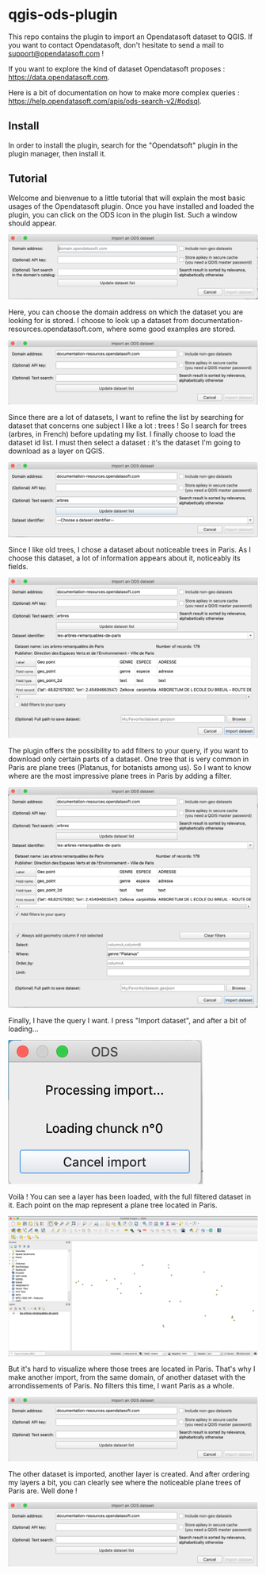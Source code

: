 # qgis-ods-plugin

This repo contains the plugin to import an Opendatasoft dataset to QGIS.
If you want to contact Opendatasoft, don't hesitate to send a mail to support@opendatasoft.com !

If you want to explore the kind of dataset Opendatasoft proposes : https://data.opendatasoft.com.

Here is a bit of documentation on how to make more complex queries : https://help.opendatasoft.com/apis/ods-search-v2/#odsql.


## Install

In order to install the plugin, search for the "Opendatsoft" plugin in the plugin manager, then install it.

## Tutorial

Welcome and bienvenue to a little tutorial that will explain the most basic usages of the Opendatasoft plugin.
Once you have installed and loaded the plugin, you can click on the ODS icon in the plugin list.
Such a window should appear.

![Your first steps](/documentation/Photo1.png "Your first steps")

Here, you can choose the domain address on which the dataset you are looking for is stored.
I choose to look up a dataset from documentation-resources.opendatasoft.com, where some good examples are stored.

![Choose a domain](/documentation/Photo2.png "Choose a domain")

Since there are a lot of datasets, I want to refine the list by searching for dataset that concerns one subject I like a lot : trees ! So I search for trees (arbres, in French) before updating my list.
I finally choose to load the dataset id list.
I must then select a dataset : it's the dataset I'm going to download as a layer on QGIS.

![Trees in Paris you say ? It's possible, I swear !](/documentation/Photo3.png "Trees in Paris you say ? It's possible, I swear !")

Since I like old trees, I chose a dataset about noticeable trees in Paris.
As I choose this dataset, a lot of information appears about it, noticeably its fields.

![Nice table](/documentation/Photo4.png "Nice table")

The plugin offers the possibility to add filters to your query, if you want to download only certain parts of a dataset.
One tree that is very common in Paris are plane trees (Platanus, for botanists among us). So I want to know where are the most impressive plane trees in Paris by adding a filter.

![Queries are made in ODSQL !](/documentation/Photo5.png "Queries are made in ODSQL !")

Finally, I have the query I want. I press "Import dataset", and after a bit of loading...

![Gotta go fast](/documentation/Photo6.png "Gotta go fast")

Voilà ! You can see a layer has been loaded, with the full filtered dataset in it. Each point on the map represent a plane tree located in Paris.

![IT'S ALIIIIVE](/documentation/Photo7.png "IT'S ALIIIIVE")

But it's hard to visualize where those trees are located in Paris.
That's why I make another import, from the same domain, of another dataset with the arrondissements of Paris.
No filters this time, I want Paris as a whole.

![Told you there are some interesting trees in Paris !](/documentation/Photo2.png "Told you there are some interesting trees in Paris !")

The other dataset is imported, another layer is created. And after ordering my layers a bit, you can clearly see where the noticeable plane trees of Paris are. Well done !

![Now it's your turn to have fun !](/documentation/Photo2.png "Now it's your turn to have fun !")
